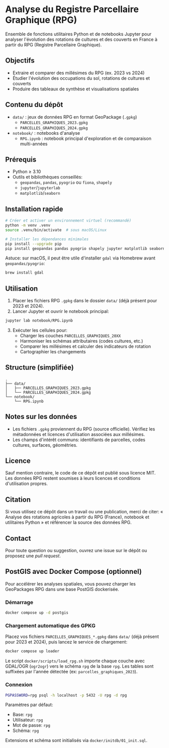 # Analyse du Registre Parcellaire Graphique (RPG)

Ensemble de fonctions utilitaires Python et de notebooks Jupyter pour analyser l'évolution des rotations de cultures et des couverts en France à partir du RPG (Registre Parcellaire Graphique).

## Objectifs
- Extraire et comparer des millésimes du RPG (ex. 2023 vs 2024)
- Étudier l'évolution des occupations du sol, rotations de cultures et couverts
- Produire des tableaux de synthèse et visualisations spatiales

## Contenu du dépôt
- `data/` : jeux de données RPG en format GeoPackage (`.gpkg`)
  - `PARCELLES_GRAPHIQUES_2023.gpkg`
  - `PARCELLES_GRAPHIQUES_2024.gpkg`
- `notebook/` : notebooks d'analyse
  - `RPG.ipynb` : notebook principal d'exploration et de comparaison multi-années

## Prérequis
- Python ≥ 3.10
- Outils et bibliothèques conseillés:
  - `geopandas`, `pandas`, `pyogrio` ou `fiona`, `shapely`
  - `jupyter`/`jupyterlab`
  - `matplotlib`/`seaborn`

## Installation rapide
```bash
# Créer et activer un environnement virtuel (recommandé)
python -m venv .venv
source .venv/bin/activate  # sous macOS/Linux

# Installer les dépendances minimales
pip install --upgrade pip
pip install geopandas pandas pyogrio shapely jupyter matplotlib seaborn
```

Astuce: sur macOS, il peut être utile d'installer `gdal` via Homebrew avant `geopandas/pyogrio`:
```bash
brew install gdal
```

## Utilisation
1. Placer les fichiers RPG `.gpkg` dans le dossier `data/` (déjà présent pour 2023 et 2024).
2. Lancer Jupyter et ouvrir le notebook principal:
```bash
jupyter lab notebook/RPG.ipynb
```
3. Exécuter les cellules pour:
   - Charger les couches `PARCELLES_GRAPHIQUES_20XX`
   - Harmoniser les schémas attributaires (codes cultures, etc.)
   - Comparer les millésimes et calculer des indicateurs de rotation
   - Cartographier les changements

## Structure (simplifiée)
```
.
├── data/
│   ├── PARCELLES_GRAPHIQUES_2023.gpkg
│   └── PARCELLES_GRAPHIQUES_2024.gpkg
└── notebook/
    └── RPG.ipynb
```

## Notes sur les données
- Les fichiers `.gpkg` proviennent du RPG (source officielle). Vérifiez les métadonnées et licences d'utilisation associées aux millésimes.
- Les champs d'intérêt communs: identifiants de parcelles, codes cultures, surfaces, géométries.

## Licence
Sauf mention contraire, le code de ce dépôt est publié sous licence MIT. Les données RPG restent soumises à leurs licences et conditions d'utilisation propres.

## Citation
Si vous utilisez ce dépôt dans un travail ou une publication, merci de citer: « Analyse des rotations agricoles à partir du RPG (France), notebook et utilitaires Python » et référencer la source des données RPG.

## Contact
Pour toute question ou suggestion, ouvrez une issue sur le dépôt ou proposez une *pull request*.

## PostGIS avec Docker Compose (optionnel)

Pour accélérer les analyses spatiales, vous pouvez charger les GeoPackages RPG dans une base PostGIS dockerisée.

### Démarrage
```bash
docker compose up -d postgis
```

### Chargement automatique des GPKG
Placez vos fichiers `PARCELLES_GRAPHIQUES_*.gpkg` dans `data/` (déjà présent pour 2023 et 2024), puis lancez le service de chargement:
```bash
docker compose up loader
```
Le script `docker/scripts/load_rpg.sh` importe chaque couche avec GDAL/OGR (`ogr2ogr`) vers le schéma `rpg` de la base `rpg`. Les tables sont suffixées par l'année détectée (ex: `parcelles_graphiques_2023`).

### Connexion
```bash
PGPASSWORD=rpg psql -h localhost -p 5432 -U rpg -d rpg
```

Paramètres par défaut:
- Base: `rpg`
- Utilisateur: `rpg`
- Mot de passe: `rpg`
- Schéma: `rpg`

Extensions et schéma sont initialisés via `docker/initdb/01_init.sql`.
